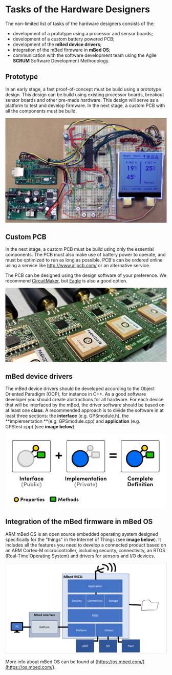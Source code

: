 # Tasks of the Hardware Designers

The non-limited list of tasks of the hardware designers consists of the:

* development of a prototype using a processor and sensor boards;
* development of a custom battery powered PCB;
* development of the **mBed device drivers**;
* integration of the mBed firmware in **mBed OS**;
* communication with the software development team using the Agile **SCRUM** Software Development Methodology.

## Prototype

In an early stage, a fast proof-of-concept must be build using a prototype design. This design can be build using existing processor boards, breakout sensor boards and other pre-made hardware. This design will serve as a platform to test and develop firmware. In the next stage, a custom PCB with all the components must be build.

![A nice example of a Prototype](img/prototype.jpg)

## Custom PCB

In the next stage, a custom PCB must be build using only the essential components. The PCB must also make use of battery power to operate, and must be optimized to run as long as possible. PCB's can be ordered online using a service like http://www.allpcb.com/ or an alternative service.

The PCB can be designed using the design software of your preference. We recommend [CircuitMaker](https://circuitmaker.com/), but [Eagle](https://www.autodesk.com/products/eagle/overview) is also a good option.

![Custom PCB](img/custom_pcb.png)

## mBed device drivers

The mBed device drivers should be developed according to the Object Oriented Paradigm \(OOP\), for instance in C++. As a good software developer you should create abstractions for all hardware. For each device that will be interfaced by the mBed, the driver software should be based on at least one **class**. A recommended approach is to divide the software in at least three sections: the **interface** \(e.g. GPSmodule.h\), the **implementation **\(e.g. GPSmodule.cpp\) and **application** \(e.g. GPStest.cpp\) \(see **image below**\).

![OOP Interface/Implementation approach](img/OOP.png)

## Integration of the mBed firmware in mBed OS

ARM mBed OS is an open source embedded operating system designed specifically for the "things" in the Internet of Things \(see **image below**\). It includes all the features you need to develop a connected product based on an ARM Cortex-M microcontroller, including security, connectivity, an RTOS (Real-Time Operating System) and drivers for sensors and I/O devices.

![mBed OS](img/mbed_internal.png)

More info about mBed OS can be found at [https://os.mbed.com/](https://os.mbed.com/).

